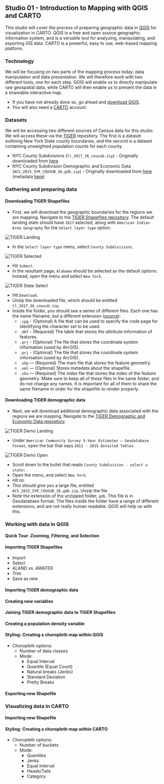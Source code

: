 ## Studio 01 - Introduction to Mapping with QGIS and CARTO

This studio will cover the process of preparing geographic data in [QGIS](http://www.qgis.org/en/site/) for visualization in CARTO. QGIS is a free and open source geographic information system, and is a versatile tool for analyzing, manipulating, and exporting GIS data. CARTO is a powerful, easy to use, web-based mapping platform.

### Technology

We will be focusing on two parts of the mapping process today: data manipulation and data presentation. We will therefore work with two different tools, one for each step. QGIS will enable us to directly manipulate raw geospatial data, while CARTO will then enable us to present the data in a shareable interactive map. 

* If you have not already done so, go ahead and [download QGIS](http://www.qgis.org/en/site/). 
* You will also need a [CARTO](https://carto.com/) account.  

### Datasets

We will be accessing two different sources of Census data for this studio. We will access these via the [TIGER](https://www.census.gov/cgi-bin/geo/shapefiles/index.php) repository. The first is a dataset outlining New York State county boundaries, and the second is a dataset containing unweighted population counts for each county.

* NYC County Subdivisions (`tl_2017_36_cousub.zip`) - Originally downloaded from [here](https://www.census.gov/cgi-bin/geo/shapefiles/index.php?year=2017&layergroup=County+Subdivisions)
* NYC County Subdivision Demographic and Economic Data (`ACS_2015_5YR_COUSUB_36.gdb.zip`) - Originally downloaded from [here](https://www.census.gov/geo/maps-data/data/tiger-data.html) (metadata [here](https://www2.census.gov/geo/tiger/TIGER_DP/2015ACS/Metadata/COUSUB_METADATA_2015.txt))

### Gathering and preparing data
#### Downloading TIGER Shapefiles

* First, we will download the geographic boundaries for the regions we are mapping. Navigate to the [TIGER Shapefiles repository](https://www.census.gov/cgi-bin/geo/shapefiles/index.php). The default landing state should have `2017` selected, along with `American Indian Area Geography` for the `Select layer type` option.

![TIGER Landing](https://github.com/emilyfuhrman/datavis_design/blob/master/2017_Fall/Studios/Images/04/01_TIGER_Landing.png)

* In the `Select layer type` menu, select `County Subdivisions`.

![TIGER Selected](https://github.com/emilyfuhrman/datavis_design/blob/master/2017_Fall/Studios/Images/04/02_TIGER_Selected.png)

* Hit `Submit`.
* In the resultant page, `Alabama` should be selected as the default options. Instead, open the menu and select `New York`. 

![TIGER State Select](https://github.com/emilyfuhrman/datavis_design/blob/master/2017_Fall/Studios/Images/04/03_TIGER_State_Select.png)

* Hit `Download`.
* Unzip the downloaded file, which should be entitled `tl_2017_36_cousub.zip`.
* Inside the folder, you should see a series of different files. Each one has the name filename, but a different extension ([source](http://webhelp.esri.com/arcgisdesktop/9.3/index.cfm?topicname=Shapefile_file_extensions)):
	* `.cpg` - (Optional) A file that can be used to specify the code page for identifying the character set to be used.
	* `.dbf` - (Required) The table that stores the attribute information of features.
	* `.prj` - (Optional) The file that stores the coordinate system information (used by ArcGIS).
	* `.prj` - (Optional) The file that stores the coordinate system information (used by ArcGIS).
	* `.shp` — (Required) The main file that stores the feature geometry.
	* `.xml` — (Optional) Stores metadata about the shapefile.
	* `.shx` — (Required) The index file that stores the index of the feature geometry.
Make sure to keep all of these files in the same folder, and do not change any names. It is important for all of them to share the same filename in order for the shapefile to render properly.

#### Downloading TIGER demographic data

* Next, we will download additional demographic data associated with the regions we are mapping. Navigate to the [TIGER Demographic and Economic Data repository](https://www.census.gov/geo/maps-data/data/tiger-data.html).

![TIGER Demo Landing](https://github.com/emilyfuhrman/datavis_design/blob/master/2017_Fall/Studios/Images/04/04_TIGER_Demo_Landing.png)

* Under `American Community Survey 5-Year Estimates — Geodatabase Format`, open the bar that says `2011 - 2015 Detailed Tables`.

![TIGER Demo Open](https://github.com/emilyfuhrman/datavis_design/blob/master/2017_Fall/Studios/Images/04/05_TIGER_Demo_Open.png)

* Scroll down to the bullet that reads `County Subdivision - select a state:`. 
* Open the menu, and select `New York`.
* Hit `GO`.
* This should give you a large file, entitled `ACS_2015_5YR_COUSUB_36.gdb.zip`. Unzip the file.
* Note the extension of the unzipped folder, `gdb`. This file is in Geodatabase format. The files inside the folder have a range of different extensions, and are not really human readable. QGIS will help us with this. 

### Working with data in QGIS

#### Quick Tour: Zooming, Filtering, and Selection

#### Importing TIGER Shapefiles

* Import
* Select
* ALAND vs. AWATER
* Trim
* Save as new

#### Importing TIGER demographic data

#### Creating new variables

#### Joining TIGER demographic data to TIGER Shapefiles

#### Creating a population density variable

#### Styling: Creating a choropleth map within QGIS

* Choropleth options:
	* Number of data classes
	* Mode:
		* Equal Interval
		* Quantile (Equal Count)
		* Natural breaks (Jenks)
		* Standard Deviation
		* Pretty Breaks

#### Exporting new Shapefile

### Visualizing data in CARTO

#### Importing new Shapefile

#### Styling: Creating a choropleth map within CARTO

* Choropleth options:
	* Number of buckets
	* Mode:
		* Quantiles
		* Jenks
		* Equal Interval
		* Heads/Tails
		* Category
















